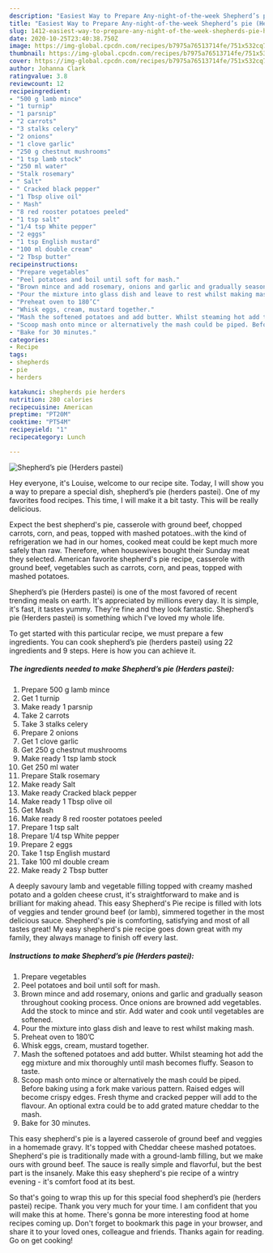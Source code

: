 ```yaml
---
description: "Easiest Way to Prepare Any-night-of-the-week Shepherd’s pie (Herders pastei)"
title: "Easiest Way to Prepare Any-night-of-the-week Shepherd’s pie (Herders pastei)"
slug: 1412-easiest-way-to-prepare-any-night-of-the-week-shepherds-pie-herders-pastei
date: 2020-10-25T23:40:38.750Z
image: https://img-global.cpcdn.com/recipes/b7975a76513714fe/751x532cq70/shepherds-pie-herders-pastei-recipe-main-photo.jpg
thumbnail: https://img-global.cpcdn.com/recipes/b7975a76513714fe/751x532cq70/shepherds-pie-herders-pastei-recipe-main-photo.jpg
cover: https://img-global.cpcdn.com/recipes/b7975a76513714fe/751x532cq70/shepherds-pie-herders-pastei-recipe-main-photo.jpg
author: Johanna Clark
ratingvalue: 3.8
reviewcount: 12
recipeingredient:
- "500 g lamb mince"
- "1 turnip"
- "1 parsnip"
- "2 carrots"
- "3 stalks celery"
- "2 onions"
- "1 clove garlic"
- "250 g chestnut mushrooms"
- "1 tsp lamb stock"
- "250 ml water"
- "Stalk rosemary"
- " Salt"
- " Cracked black pepper"
- "1 Tbsp olive oil"
- " Mash"
- "8 red rooster potatoes peeled"
- "1 tsp salt"
- "1/4 tsp White pepper"
- "2 eggs"
- "1 tsp English mustard"
- "100 ml double cream"
- "2 Tbsp butter"
recipeinstructions:
- "Prepare vegetables"
- "Peel potatoes and boil until soft for mash."
- "Brown mince and add rosemary, onions and garlic and gradually season throughout cooking process. Once onions are browned add vegetables. Add the stock to mince and stir. Add water and cook until vegetables are softened."
- "Pour the mixture into glass dish and leave to rest whilst making mash."
- "Preheat oven to 180’C"
- "Whisk eggs, cream, mustard together."
- "Mash the softened potatoes and add butter. Whilst steaming hot add the egg mixture and mix thoroughly until mash becomes fluffy. Season to taste."
- "Scoop mash onto mince or alternatively the mash could be piped. Before baking using a fork make various pattern. Raised edges will become crispy edges. Fresh thyme and cracked pepper will add to the flavour. An optional extra could be to add grated mature cheddar to the mash."
- "Bake for 30 minutes."
categories:
- Recipe
tags:
- shepherds
- pie
- herders

katakunci: shepherds pie herders 
nutrition: 280 calories
recipecuisine: American
preptime: "PT20M"
cooktime: "PT54M"
recipeyield: "1"
recipecategory: Lunch

---
```



![Shepherd’s pie (Herders pastei)](https://img-global.cpcdn.com/recipes/b7975a76513714fe/751x532cq70/shepherds-pie-herders-pastei-recipe-main-photo.jpg)

Hey everyone, it's Louise, welcome to our recipe site. Today, I will show you a way to prepare a special dish, shepherd’s pie (herders pastei). One of my favorites food recipes. This time, I will make it a bit tasty. This will be really delicious.

Expect the best shepherd&#39;s pie, casserole with ground beef, chopped carrots, corn, and peas, topped with mashed potatoes..with the kind of refrigeration we had in our homes, cooked meat could be kept much more safely than raw. Therefore, when housewives bought their Sunday meat they selected. American favorite shepherd&#39;s pie recipe, casserole with ground beef, vegetables such as carrots, corn, and peas, topped with mashed potatoes.

Shepherd’s pie (Herders pastei) is one of the most favored of recent trending meals on earth. It's appreciated by millions every day. It is simple, it's fast, it tastes yummy. They're fine and they look fantastic. Shepherd’s pie (Herders pastei) is something which I've loved my whole life.


To get started with this particular recipe, we must prepare a few ingredients. You can cook shepherd’s pie (herders pastei) using 22 ingredients and 9 steps. Here is how you can achieve it.

<!--inarticleads1-->

##### The ingredients needed to make Shepherd’s pie (Herders pastei):

1. Prepare 500 g lamb mince
1. Get 1 turnip
1. Make ready 1 parsnip
1. Take 2 carrots
1. Take 3 stalks celery
1. Prepare 2 onions
1. Get 1 clove garlic
1. Get 250 g chestnut mushrooms
1. Make ready 1 tsp lamb stock
1. Get 250 ml water
1. Prepare Stalk rosemary
1. Make ready  Salt
1. Make ready  Cracked black pepper
1. Make ready 1 Tbsp olive oil
1. Get  Mash
1. Make ready 8 red rooster potatoes peeled
1. Prepare 1 tsp salt
1. Prepare 1/4 tsp White pepper
1. Prepare 2 eggs
1. Take 1 tsp English mustard
1. Take 100 ml double cream
1. Make ready 2 Tbsp butter


A deeply savoury lamb and vegetable filling topped with creamy mashed potato and a golden cheese crust, it&#39;s straightforward to make and is brilliant for making ahead. This easy Shepherd&#39;s Pie recipe is filled with lots of veggies and tender ground beef (or lamb), simmered together in the most delicious sauce. Shepherd&#39;s pie is comforting, satisfying and most of all tastes great! My easy shepherd&#39;s pie recipe goes down great with my family, they always manage to finish off every last. 

<!--inarticleads2-->

##### Instructions to make Shepherd’s pie (Herders pastei):

1. Prepare vegetables
1. Peel potatoes and boil until soft for mash.
1. Brown mince and add rosemary, onions and garlic and gradually season throughout cooking process. Once onions are browned add vegetables. Add the stock to mince and stir. Add water and cook until vegetables are softened.
1. Pour the mixture into glass dish and leave to rest whilst making mash.
1. Preheat oven to 180’C
1. Whisk eggs, cream, mustard together.
1. Mash the softened potatoes and add butter. Whilst steaming hot add the egg mixture and mix thoroughly until mash becomes fluffy. Season to taste.
1. Scoop mash onto mince or alternatively the mash could be piped. Before baking using a fork make various pattern. Raised edges will become crispy edges. Fresh thyme and cracked pepper will add to the flavour. An optional extra could be to add grated mature cheddar to the mash.
1. Bake for 30 minutes.


This easy shepherd&#39;s pie is a layered casserole of ground beef and veggies in a homemade gravy. It&#39;s topped with Cheddar cheese mashed potatoes. Shepherd&#39;s pie is traditionally made with a ground-lamb filling, but we make ours with ground beef. The sauce is really simple and flavorful, but the best part is the insanely. Make this easy shepherd&#39;s pie recipe of a wintry evening - it&#39;s comfort food at its best. 

So that's going to wrap this up for this special food shepherd’s pie (herders pastei) recipe. Thank you very much for your time. I am confident that you will make this at home. There's gonna be more interesting food at home recipes coming up. Don't forget to bookmark this page in your browser, and share it to your loved ones, colleague and friends. Thanks again for reading. Go on get cooking!
